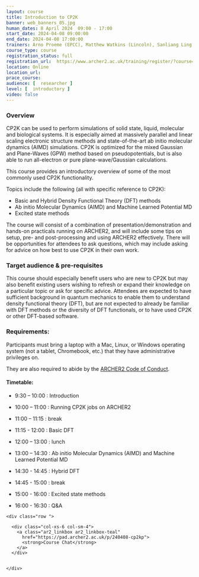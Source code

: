 ```yaml
---
layout: course
title: Introduction to CP2K
banner: web_banners_05.jpg 
human_dates: 8 April 2024  09:00 - 17:00  
start_date: 2024-04-08 09:00:00
end_date: 2024-04-08 17:00:00
trainers: Arno Proeme (EPCC), Matthew Watkins (Lincoln), Sanliang Ling (Nottingham), Lei Lei (Nottingham), Anna Hehn (Kiel)
course_type: course
registration_status: full
registration_url:  https://www.archer2.ac.uk/training/register/?course=240408-cp2k
location: Online
location_url:
prace_course: 
audience: [  researcher ]
level: [  introductory ]
video: false
---
```




### Overview

CP2K can be used to perform simulations of solid state, liquid, molecular and biological systems. It is especially aimed at massively parallel and linear scaling electronic structure methods and state-of-the-art ab initio molecular dynamics (AIMD) simulations. CP2K is optimized for the mixed Gaussian and Plane-Waves (GPW) method based on pseudopotentials, but is also able to run all-electron or pure plane-wave/Gaussian calculations. 

This course provides an introductory overview of some of the most commonly used CP2K functionality. 

Topics include the following (all with specific reference to CP2K):

- Basic and Hybrid Density Functional Theory (DFT) methods
- Ab initio Molecular Dynamics (AIMD) and Machine Learned Potential MD
- Excited state methods

The course will consist of a combination of presentation/demonstration and hands-on practicals running on ARCHER2, and will include some tips on setup, pre- and post-processing and using ARCHER2 effectively. There will be opportunities for attendees to ask questions, which may include asking for advice on how best to use CP2K in their own work. 

### Target audience & pre-requisites

This course should especially benefit users who are new to CP2K but may also benefit existing users wishing to refresh or expand their knowledge on a particular topic or ask for specific advice. Attendees are expected to have sufficient background in quantum mechanics to enable them to understand density functional theory (DFT), but are not expected to already be familiar with DFT methods or the diversity of DFT functionals, or to have used CP2K or other DFT-based software.

### Requirements:

Participants must bring a laptop with a Mac, Linux, or Windows operating system (not a tablet, Chromebook, etc.) that they have administrative privileges on.

They are also required to abide by the [ARCHER2  Code of Conduct](../../../about/policies/code-of-conduct.html). 


#### Timetable:

- 9:30 – 10:00 : Introduction
- 10:00 – 11:00 : Running CP2K jobs on ARCHER2
- 11:00 – 11:15 : break
- 11:15 - 12:00 : Basic DFT 

- 12:00 – 13:00 : lunch

- 13:00 – 14:30 : Ab initio Molecular Dynamics (AIMD) and Machine Learned Potential MD
- 14:30 - 14:45 : Hybrid DFT
- 14:45 - 15:00 : break
- 15:00 - 16:00 : Excited state methods
- 16:00 - 16:30 : Q&A

<section id="service">

<!-- 

<h2><a name="materials">Course materials</a></h2>
 -->


    <div class="row ">	

<!-- 		
      <div class="col-xs-6 col-sm-4">
        <a class="ar2_linkbox ar2_linkbox-green" 
          href="   ">
          <strong>Course materials</strong>         
        </a>
      </div>
 -->

 
      <div class="col-xs-6 col-sm-4">
        <a class="ar2_linkbox ar2_linkbox-teal" 
          href="https://pad.archer2.ac.uk/p/240408-cp2kp">
          <strong>Course Chat</strong>       
        </a>
      </div>
		

 	</div>
		
		
					


<!-- 		
<h2><a name="videos">Videos</a></h2>

<h3>Session 1</h3>

<div>
	<iframe title="Video" width="560" height="315" src="https://www.youtube.com/embed/xxxxxxxxxxx" frameborder="0" allow="accelerometer; autoplay; encrypted-media; gyroscope; picture-in-picture" allowfullscreen></iframe>
</div>

 -->





<!-- 
<h2><a name="feedback">Feedback</a></h2>


    <div class="row ">	

      <div class="col-xs-6 col-sm-4">
        <a class="ar2_linkbox ar2_linkbox-teal" 

           href="../../feedback/?course=240408-cp2k" 

		>
          <strong>Feedback</strong><br/>
          Please let us know what was great about this course and anything we can improve
        </a>
      </div>
    </div>
		
 -->		

 
</section>


